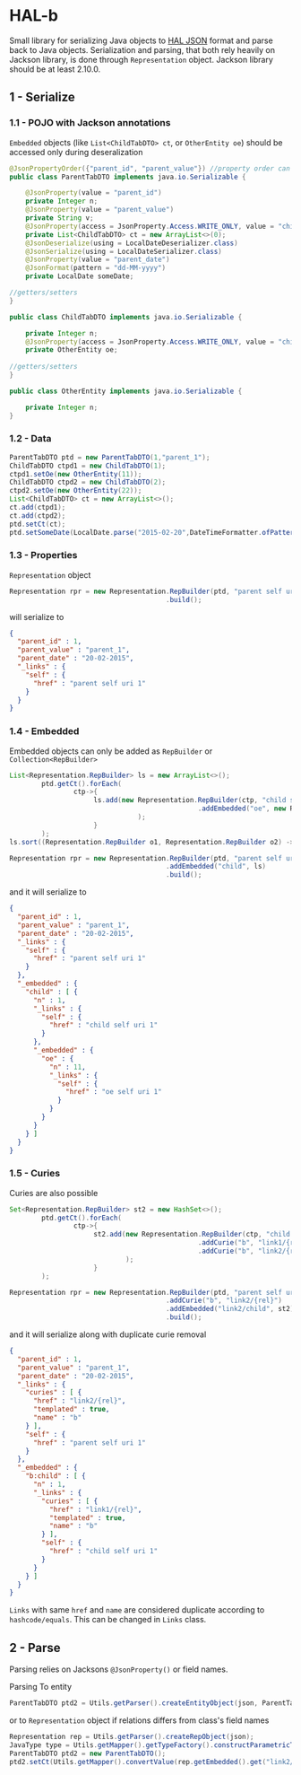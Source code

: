 # HAL-b

Small library for serializing Java objects to [HAL JSON](https://tools.ietf.org/html/draft-kelly-json-hal) format and parse back to Java objects.
Serialization and parsing, that both rely heavily on Jackson library, is done through `Representation` object.
Jackson library should be at least 2.10.0.

## 1 - Serialize

### 1.1 - POJO with Jackson annotations
`Embedded` objects (like `List<ChildTabDTO> ct`, or `OtherEntity oe`) should be accessed only during deseralization

```java
@JsonPropertyOrder({"parent_id", "parent_value"}) //property order can be changed here
public class ParentTabDTO implements java.io.Serializable {

    @JsonProperty(value = "parent_id")
    private Integer n;
    @JsonProperty(value = "parent_value")
    private String v;
    @JsonProperty(access = JsonProperty.Access.WRITE_ONLY, value = "child") //embedded
    private List<ChildTabDTO> ct = new ArrayList<>(0);
    @JsonDeserialize(using = LocalDateDeserializer.class)  
    @JsonSerialize(using = LocalDateSerializer.class)  
    @JsonProperty(value = "parent_date")
    @JsonFormat(pattern = "dd-MM-yyyy")
    private LocalDate someDate;

//getters/setters
}

public class ChildTabDTO implements java.io.Serializable {

    private Integer n;
    @JsonProperty(access = JsonProperty.Access.WRITE_ONLY, value = "childchild") //embedded
    private OtherEntity oe;
 
//getters/setters    
}

public class OtherEntity implements java.io.Serializable {

    private Integer n;
}
```

### 1.2 - Data

```java
ParentTabDTO ptd = new ParentTabDTO(1,"parent_1");
ChildTabDTO ctpd1 = new ChildTabDTO(1);
ctpd1.setOe(new OtherEntity(11));
ChildTabDTO ctpd2 = new ChildTabDTO(2);
ctpd2.setOe(new OtherEntity(22));
List<ChildTabDTO> ct = new ArrayList<>();
ct.add(ctpd1);
ct.add(ctpd2);
ptd.setCt(ct);
ptd.setSomeDate(LocalDate.parse("2015-02-20",DateTimeFormatter.ofPattern("dd-MM-yyyy")));
```

### 1.3 - Properties

`Representation` object

``` java
Representation rpr = new Representation.RepBuilder(ptd, "parent self uri "+ptd.getN())
                                       .build();
```

will serialize to

```json
{
  "parent_id" : 1,
  "parent_value" : "parent_1",
  "parent_date" : "20-02-2015",
  "_links" : {
    "self" : {
      "href" : "parent self uri 1"
    }
  }
}
```

### 1.4 - Embedded

Embedded objects can only be added as `RepBuilder` or `Collection<RepBuilder>`

```java
List<Representation.RepBuilder> ls = new ArrayList<>();
        ptd.getCt().forEach(
                ctp->{       
                     ls.add(new Representation.RepBuilder(ctp, "child self uri "+ctp.getN())
                                               .addEmbedded("oe", new Representation.RepBuilder(ctp.getOe(), "oe self uri "+ctp.getN()))
                                );
                     }
        );
ls.sort((Representation.RepBuilder o1, Representation.RepBuilder o2) -> ((Integer)o1.getProp().get("n")).compareTo((Integer)o2.getProp().get("n")));

Representation rpr = new Representation.RepBuilder(ptd, "parent self uri "+ptd.getN())
                                       .addEmbedded("child", ls)
                                       .build();
```

and it will serialize to

```json
{
  "parent_id" : 1,
  "parent_value" : "parent_1",
  "parent_date" : "20-02-2015",
  "_links" : {
    "self" : {
      "href" : "parent self uri 1"
    }
  },
  "_embedded" : {
    "child" : [ {
      "n" : 1,
      "_links" : {
        "self" : {
          "href" : "child self uri 1"
        }
      },
      "_embedded" : {
        "oe" : {
          "n" : 11,
          "_links" : {
            "self" : {
              "href" : "oe self uri 1"
            }
          }
        }
      }
    } ]
  }
}
```

### 1.5 - Curies

Curies are also possible

```java
Set<Representation.RepBuilder> st2 = new HashSet<>();
        ptd.getCt().forEach(
                ctp->{       
                     st2.add(new Representation.RepBuilder(ctp, "child self uri "+ctp.getN())
                                               .addCurie("b", "link1/{rel}")
                                               .addCurie("b", "link2/{rel}")
                             );        
                     }
        );

Representation rpr = new Representation.RepBuilder(ptd, "parent self uri "+ptd.getN())
                                       .addCurie("b", "link2/{rel}")
                                       .addEmbedded("link2/child", st2)
                                       .build();
```

and it will serialize along with duplicate curie removal

```json
{
  "parent_id" : 1,
  "parent_value" : "parent_1",
  "parent_date" : "20-02-2015",
  "_links" : {
    "curies" : [ {
      "href" : "link2/{rel}",
      "templated" : true,
      "name" : "b"
    } ],
    "self" : {
      "href" : "parent self uri 1"
    }
  },
  "_embedded" : {
    "b:child" : [ {
      "n" : 1,
      "_links" : {
        "curies" : [ {
          "href" : "link1/{rel}",
          "templated" : true,
          "name" : "b"
        } ],
        "self" : {
          "href" : "child self uri 1"
        }
      }
    } ]
  }
}
```

`Links` with same `href` and `name` are considered duplicate according to `hashcode/equals`. This can be changed in `Links` class.

## 2 - Parse

Parsing relies on Jacksons `@JsonProperty()` or field names.

Parsing To entity

```java
ParentTabDTO ptd2 = Utils.getParser().createEntityObject(json, ParentTabDTO.class);
```

or to `Representation` object if relations differs from class's field names

```java
Representation rep = Utils.getParser().createRepObject(json);
JavaType type = Utils.getMapper().getTypeFactory().constructParametricType(List.class, ChildTabDTO.class);
ParentTabDTO ptd2 = new ParentTabDTO();
ptd2.setCt(Utils.getMapper().convertValue(rep.getEmbedded().get("link2/child"), type));
```
